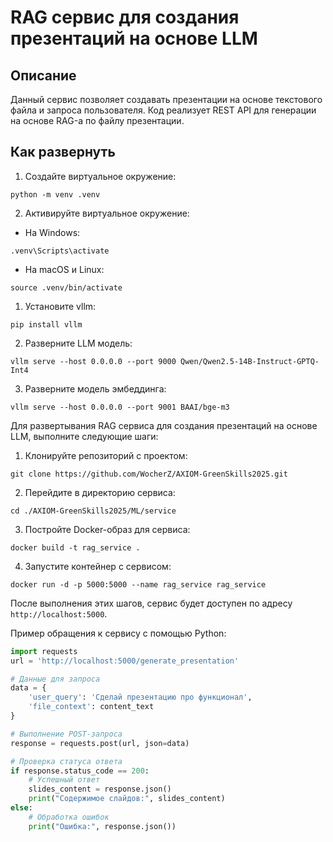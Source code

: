 # RAG сервис для создания презентаций на основе LLM

## Описание

Данный сервис позволяет создавать презентации на основе текстового файла и запроса пользователя. Код реализует REST API для генерации на основе RAG-а по файлу презентации.

## Как развернуть

1. Создайте виртуальное окружение:
```
python -m venv .venv
```

2. Активируйте виртуальное окружение:
- На Windows:
```
.venv\Scripts\activate
```
- На macOS и Linux:
```
source .venv/bin/activate
```

1. Установите vllm:
```
pip install vllm
```

2. Разверните LLM модель:
```
vllm serve --host 0.0.0.0 --port 9000 Qwen/Qwen2.5-14B-Instruct-GPTQ-Int4
```

3. Разверните модель эмбеддинга:
```
vllm serve --host 0.0.0.0 --port 9001 BAAI/bge-m3
```

Для развертывания RAG сервиса для создания презентаций на основе LLM, выполните следующие шаги:

1. Клонируйте репозиторий с проектом:
```
git clone https://github.com/WocherZ/AXIOM-GreenSkills2025.git
```

2. Перейдите в директорию сервиса:
```
cd ./AXIOM-GreenSkills2025/ML/service
```

3. Постройте Docker-образ для сервиса:
```
docker build -t rag_service .
```

4. Запустите контейнер с сервисом:
```
docker run -d -p 5000:5000 --name rag_service rag_service
```

После выполнения этих шагов, сервис будет доступен по адресу `http://localhost:5000`.

Пример обращения к сервису с помощью Python:
```python
import requests
url = 'http://localhost:5000/generate_presentation'

# Данные для запроса
data = {
    'user_query': 'Сделай презентацию про функционал',
    'file_context': content_text
}

# Выполнение POST-запроса
response = requests.post(url, json=data)

# Проверка статуса ответа
if response.status_code == 200:
    # Успешный ответ
    slides_content = response.json()
    print("Содержимое слайдов:", slides_content)
else:
    # Обработка ошибок
    print("Ошибка:", response.json())
```